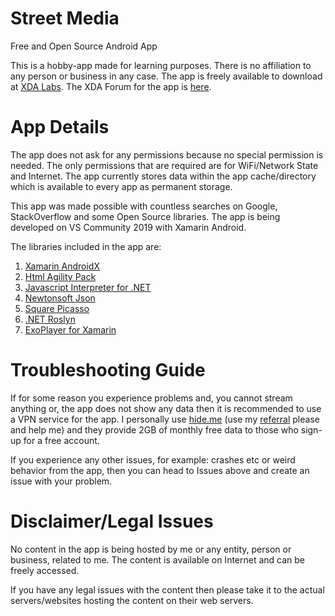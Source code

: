 # Street Media
Free and Open Source Android App

This is a hobby-app made for learning purposes. There is no affiliation to any person or business in any case.
The app is freely available to download at [XDA Labs](https://www.xda-developers.com/xda-labs/). The XDA Forum for the app is [here](https://forum.xda-developers.com/android/apps-games/app-street-media-tv-streaming-app-t3937429/).

# App Details
The app does not ask for any permissions because no special permission is needed. The only permissions that are required are for WiFi/Network State and Internet. The app currently stores data within the app cache/directory which is available to every app as permanent storage. 

This app was made possible with countless searches on Google, StackOverflow and some Open Source libraries.
The app is being developed on VS Community 2019 with Xamarin Android.

The libraries included in the app are:
1. [Xamarin AndroidX](https://github.com/xamarin/AndroidX)
2. [Html Agility Pack](https://github.com/zzzprojects/html-agility-pack)
3. [Javascript Interpreter for .NET](https://github.com/sebastienros/jint)
4. [Newtonsoft Json](https://github.com/JamesNK/Newtonsoft.Json)
5. [Square Picasso](https://github.com/mattleibow/square-bindings)
6. [.NET Roslyn](https://github.com/dotnet/roslyn)
7. [ExoPlayer for Xamarin](https://github.com/Baseflow/ExoPlayerXamarin)

# Troubleshooting Guide
If for some reason you experience problems and, you cannot stream anything or, the app does not show any data then it is recommended to use a VPN service for the app. I personally use [hide.me](https://hide.me) (use my [referral](https://ref.hide.io/VbpZ8L) please and help me) and they provide 2GB of monthly free data to those who sign-up for a free account.

If you experience any other issues, for example: crashes etc or weird behavior from the app, then you can head to Issues above and create an issue with your problem.

# Disclaimer/Legal Issues
No content in the app is being hosted by me or any entity, person or business, related to me. The content is available on Internet and can be freely accessed.

If you have any legal issues with the content then please take it to the actual servers/websites hosting the content on their web servers.
